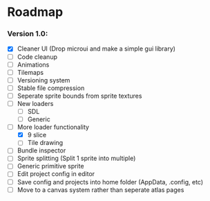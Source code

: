# Roadmap

### Version 1.0:
* [X] Cleaner UI (Drop microui and make a simple gui library)
* [ ] Code cleanup
* [ ] Animations
* [ ] Tilemaps
* [ ] Versioning system
* [ ] Stable file compression
* [ ] Seperate sprite bounds from sprite textures
* [ ] New loaders
    * [ ] SDL
    * [ ] Generic
* [ ] More loader functionality
    * [X] 9 slice
    * [ ] Tile drawing
* [ ] Bundle inspector
* [ ] Sprite splitting (Split 1 sprite into multiple)
* [ ] Generic primitive sprite
* [ ] Edit project config in editor
* [ ] Save config and projects into home folder (AppData, .config, etc)
* [ ] Move to a canvas system rather than seperate atlas pages
